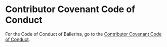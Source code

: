 # Contributor Covenant Code of Conduct

For the Code of Conduct of Ballerina, go to the [Contributor Covenant Code of Conduct](https://ballerina.io/code-of-conduct/).